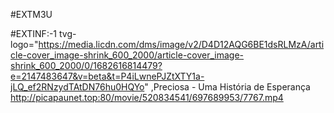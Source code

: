 #EXTM3U

#EXTINF:-1 tvg-logo="https://media.licdn.com/dms/image/v2/D4D12AQG6BE1dsRLMzA/article-cover_image-shrink_600_2000/article-cover_image-shrink_600_2000/0/1682616814479?e=2147483647&v=beta&t=P4iLwnePJZtXTY1a-jLQ_ef2RNzydTAtDN76hu0HQYo" ,Preciosa - Uma História de Esperança
http://picapaunet.top:80/movie/520834541/697689953/7767.mp4

